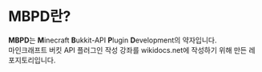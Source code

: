 # MBPD란?
**MBPD**는 **M**inecraft **B**ukkit-API **P**lugin **D**evelopment의 약자입니다.  
마인크래프트 버킷 API 플러그인 작성 강좌를 wikidocs.net에 작성하기 위해 만든 레포지토리입니다.  
